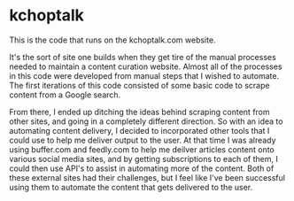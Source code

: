 # kchoptalk
This is the code that runs on the kchoptalk.com website.

It's the sort of site one builds when they get tire of the manual processes needed to maintain a content curation website. Almost all of the processes in this code were developed from manual steps that I wished to automate. The first iterations of this code consisted of some basic code to scrape content from a Google search. 

From there, I ended up ditching the ideas behind scraping content from other sites, and going in a completely different direction. So with an idea to automating content delivery, I decided to incorporated other tools that I could use to help me deliver output to the user.  At that time I was already using buffer.com and feedly.com to help me deilver articles content onto various social media sites, and by getting subscriptions to each of them, I could then use API's to assist in automating more of the content. Both of these external sites had their challenges, but I feel like I've been successful using them to automate the content that gets delivered to the user.

